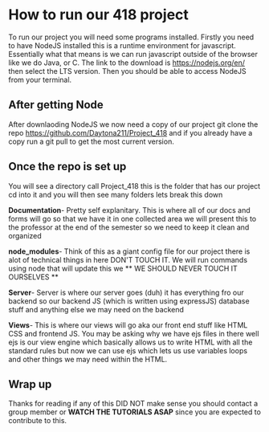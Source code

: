 # How to run our 418 project
To run our project you will need some programs installed. Firstly you need to have NodeJS installed this is a runtime environment for
javascript. Essentially what that means is we can run javascript outside of the browser like we do Java, or C. The link to the download is https://nodejs.org/en/ then select the LTS version. Then you should be able to access NodeJS from your terminal.

## After getting Node
After downlaoding NodeJS we now need a copy of our project git clone the repo https://github.com/Daytona211/Project_418 and if you already have a copy run a git pull to get the most current version.

## Once the repo is set up
You will see a directory call Project_418 this is the folder that has our project cd into it and you will then see many folders lets break this down

**Documentation**- Pretty self explanitary. This is where all of our docs and forms will go so that we have it in one collected area we
will present this to the professor at the end of the semester so we need to keep it clean and organized

**node_modules**- Think of this as a giant config file for our project there is alot of technical things in here DON'T TOUCH IT. We will
run commands using node that will update this we ** WE SHOULD NEVER TOUCH IT OURSELVES **

**Server**- Server is where our server goes (duh) it has everything fro our backend so our backend JS (which is written using expressJS)
database stuff and anything else we may need on the backend

**Views**- This is where our views will go aka our front end stuff like HTML CSS and frontend JS. You may be asking why we have ejs files
in there well ejs is our view engine which basically allows us to write HTML with all the standard rules but now we can use ejs which lets
us use variables loops and other things we may need within the HTML.

## Wrap up
Thanks for reading if any of this DID NOT make sense you should contact a group member or **WATCH THE TUTORIALS ASAP** since you are
expected to contribute to this.
